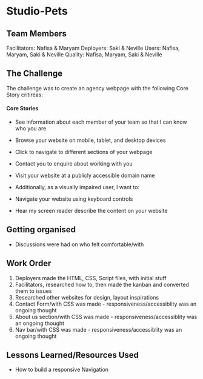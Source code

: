# Studio-Pets

## Team Members

Facilitators: Nafisa & Maryam
Deployers: Saki & Neville
Users: Nafisa, Maryam, Saki & Neville
Quality: Nafisa, Maryam, Saki & Neville

## The Challenge

The challenge was to create an agency webpage with the following Core Story critireas:

#### Core Stories 

- See information about each member of your team so that I can know who you are
- Browse your website on mobile, tablet, and desktop devices
- Click to navigate to different sections of your webpage
- Contact you to enquire about working with you
- Visit your website at a publicly accessible domain name
- Additionally, as a visually impaired user, I want to:

- Navigate your website using keyboard controls
- Hear my screen reader describe the content on your website

## Getting organised

- Discussions were had on who felt comfortable/with 

## Work Order

1. Deployers made the HTML, CSS, Script files, with initial stuff
2. Facilitators, researched how to, then made the kanban and converted them to issues
3. Researched other websites for design, layout inspirations 
5. Contact Form/with CSS was made - responsiveness/accessiblity was an ongoing thought
6. About us section/with CSS was made  - responsiveness/accessiblity was an ongoing thought
7. Nav bar/with CSS was made - responsiveness/accessiblity was an ongoing thought

## Lessons Learned/Resources Used

- How to build a responsive Navigation 
